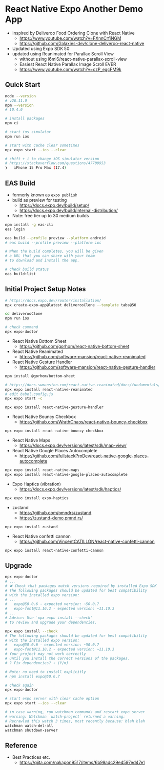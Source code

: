# React Native Expo Another Demo App

* Inspired by Deliveroo Food Ordering Clone with React Native
  - https://www.youtube.com/watch?v=FXnnCrfiNGM
  - https://github.com/Galaxies-dev/clone-deliveroo-react-native
* Updated using Expo SDK 50
* updated using Reanimated for Parallax Scroll View
  - without using i6mi6/react-native-parallax-scroll-view
  - Easiest React Native Parallax Image Scroll EVER
  - https://www.youtube.com/watch?v=czP_egcFM9k

## Quick Start

```bash
node --version
# v20.11.0
npm --version
# 10.4.0

# install packages
npm ci

# start ios simulator
npm run ios

# start with cache clear sometimes
npx expo start --ios --clear

# shift + i to change iOS simulator version
# https://stackoverflow.com/questions/47709953
❯   iPhone 15 Pro Max (17.4)
```

## EAS Build

* formerly known as `expo publish`
* build as preview for testing
  - https://docs.expo.dev/build/setup/
  - https://docs.expo.dev/build/internal-distribution/
* Note: free tier up to 30 medium builds

```bash
npm install -g eas-cli
eas login

eas build --profile preview --platform android
# eas build --profile preview --platform ios

# When the build completes, you will be given
# a URL that you can share with your team
# to download and install the app.

# check build status
eas build:list
```

## Initial Project Setup Notes

```bash
# https://docs.expo.dev/router/installation/
npx create-expo-app@latest deliverooClone --template tabs@50

cd deliverooClone
npm run ios

# check command
npx expo-doctor
```

* React Native Bottom Sheet
  - https://github.com/gorhom/react-native-bottom-sheet
* React Native Reanimated
  - https://github.com/software-mansion/react-native-reanimated
* React Native Gesture Handler
  - https://github.com/software-mansion/react-native-gesture-handler

```bash
npm install @gorhom/bottom-sheet

# https://docs.swmansion.com/react-native-reanimated/docs/fundamentals/getting-started/
npx expo install react-native-reanimated
# edit babel.config.js
npx expo start -c

npx expo install react-native-gesture-handler
```

* React Native Bouncy Checkbox
  - https://github.com/WrathChaos/react-native-bouncy-checkbox

```bash
npx expo install react-native-bouncy-checkbox
```

* React Native Maps
  - https://docs.expo.dev/versions/latest/sdk/map-view/
* React Native Google Places Autocomplete
  - https://github.com/fullstackProDev/react-native-google-places-autocomplete

```bash
npx expo install react-native-maps
npx expo install react-native-google-places-autocomplete
```

* Expo Haptics (vibration)
  - https://docs.expo.dev/versions/latest/sdk/haptics/

```bash
npx expo install expo-haptics
```

* zustand
  - https://github.com/pmndrs/zustand
  - https://zustand-demo.pmnd.rs/

```bash
npx expo install zustand
```

* React Native confetti cannon
  - https://github.com/VincentCATILLON/react-native-confetti-cannon

```bash
npx expo install react-native-confetti-cannon
```

## Upgrade

```bash
npx expo-doctor
# ...
# ✖ Check that packages match versions required by installed Expo SDK
# The following packages should be updated for best compatibility
# with the installed expo version:
# ...
#   expo@50.0.6 - expected version: ~50.0.7
#   expo-font@11.10.2 - expected version: ~11.10.3
# ...
# Advice: Use 'npx expo install --check'
# to review and upgrade your dependencies.

npx expo install --check
# The following packages should be updated for best compatibility
# with the installed expo version:
#   expo@50.0.6 - expected version: ~50.0.7
#   expo-font@11.10.2 - expected version: ~11.10.3
# Your project may not work correctly
# until you install the correct versions of the packages.
# ? Fix dependencies? › (Y/n)

# Note: no need to install explicitly
# npm install expo@50.0.7

# check again
npx expo-doctor

# start expo server with clear cache option
npx expo start --ios --clear

# in case warning, run watchman commands and restart expo server
# warning: Watchman `watch-project` returned a warning:
# Recrawled this watch 3 times, most recently because: blah blah
watchman watch-del-all
watchman shutdown-server
```

## Reference

* Best Practices etc.
  - https://qiita.com/nakapon9517/items/6b99adc29e4597ed47e1
